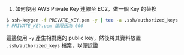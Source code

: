 1. 如何使用 AWS Private Key 連線至 EC2，做一個 Key 的替換

```bash
$ ssh-keygen -f PRIVATE_KEY.pem -y | tee -a .ssh/authorized_keys
# PRIVATE_KEY.pem 權限因為 600
```

這邊使用 `-y` 產生相對應的 public key，然後將其資料放置 `.ssh/authorized_keys` 檔案，以便認證
